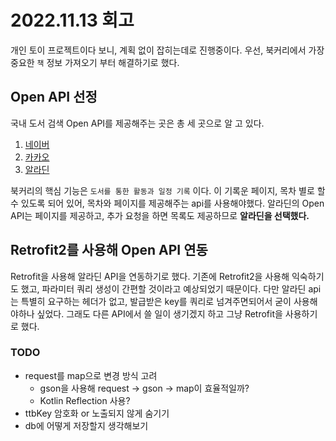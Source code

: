 # 2022.11.13 회고

개인 토이 프로젝트이다 보니, 계획 없이 잡히는데로 진행중이다. 우선, 북커리에서 가장 중요한 `책` 정보 가져오기 부터 해결하기로 했다.
  
## Open API 선정
국내 도서 검색 Open API를 제공해주는 곳은 총 세 곳으로 알 고 있다. 
1. [네이버](https://developers.naver.com/docs/serviceapi/search/book/book.md)
2. [카카오](https://developers.kakao.com/docs/latest/ko/daum-search/dev-guide)
3. [알라딘](https://blog.aladin.co.kr/openapi/category/29154402?communitytype=mypaper)  

북커리의 핵심 기능은 `도서를 통한 활동과 일정 기록` 이다. 이 기록운 페이지, 목차 별로 할 수 있도록 되어 있어, 목차와 페이지를 제공해주는 api를 사용해야했다.
알라딘의 Open API는 페이지를 제공하고, 추가 요청을 하면 목록도 제공하므로 **알라딘을 선택했다.** 

## Retrofit2를 사용해 Open API 연동
Retrofit을 사용해 알라딘 API을 연동하기로 했다. 기존에 Retrofit2을 사용해 익숙하기도 했고, 파라미터 쿼리 생성이 간편할 것이라고 예상되었기 때문이다.
다만 알라딘 api는 특별히 요구하는 헤더가 없고, 발급받은 key를 쿼리로 넘겨주면되어서 굳이 사용해야하나 싶었다. 
그래도 다른 API에서 쓸 일이 생기겠지 하고 그냥 Retrofit을 사용하기로 했다. 

### TODO
* request를 map으로 변경 방식 고려
  * gson을 사용해 request -> gson -> map이 효율적일까?
  * Kotlin Reflection 사용?
* ttbKey 암호화 or 노출되지 않게 숨기기
* db에 어떻게 저장할지 생각해보기